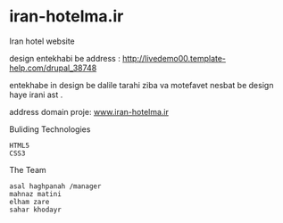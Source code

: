 iran-hotelma.ir
========== 
Iran hotel website

 design entekhabi be address :
   http://livedemo00.template-help.com/drupal_38748
   
entekhabe in design be dalile tarahi ziba va motefavet nesbat be design haye irani ast .

 address domain proje:
   www.iran-hotelma.ir
   
   Buliding Technologies

    HTML5
    CSS3

   
   The Team

    asal haghpanah /manager
    mahnaz matini
    elham zare
    sahar khodayr




